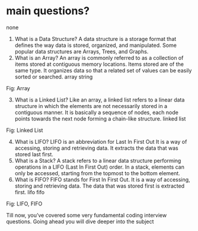 # main  questions?
none

1. What is a Data Structure?
A data structure is a storage format that defines the way data is stored, organized, and manipulated.
Some popular data structures are Arrays, Trees, and Graphs.
2. What is an Array?
An array is commonly referred to as a collection of items stored at contiguous memory locations.
Items stored are of the same type.
It organizes data so that a related set of values can be easily sorted or searched.
array string

Fig: Array

3. What is a Linked List?
Like an array, a linked list refers to a linear data structure in which the elements are not necessarily stored in a contiguous manner.
It is basically a sequence of nodes, each node points towards the next node forming a chain-like structure.
linked list

Fig: Linked List

4. What is LIFO?
LIFO is an abbreviation for Last In First Out
It is a way of accessing, storing and retrieving data.
It extracts the data that was stored last first.
5. What is a Stack?
A stack refers to a linear data structure performing operations in a LIFO (Last In First Out) order.
In a stack, elements can only be accessed, starting from the topmost to the bottom element.
6. What is FIFO?
FIFO stands for First In First Out.
It is a way of accessing, storing and retrieving data.
The data that was stored first is extracted first.
lifo fifo

Fig: LIFO, FIFO

Till now, you’ve covered some very fundamental coding interview questions. Going ahead you will dive deeper into the subject
